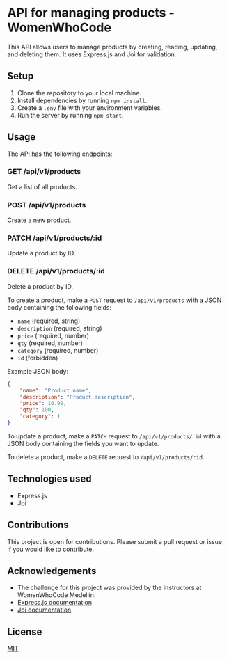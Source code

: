 # API for managing products - WomenWhoCode

This API allows users to manage products by creating, reading, updating, and deleting them. It uses Express.js and Joi for validation.

## Setup

1. Clone the repository to your local machine.
2. Install dependencies by running `npm install`.
3. Create a `.env` file with your environment variables.
4. Run the server by running `npm start`.

## Usage

The API has the following endpoints:

### GET /api/v1/products

Get a list of all products.

### POST /api/v1/products

Create a new product.

### PATCH /api/v1/products/:id

Update a product by ID.

### DELETE /api/v1/products/:id

Delete a product by ID.

To create a product, make a `POST` request to `/api/v1/products` with a JSON body containing the following fields:

- `name` (required, string)
- `description` (required, string)
- `price` (required, number)
- `qty` (required, number)
- `category` (required, number)
- `id` (forbidden)

Example JSON body:

```json
{
    "name": "Product name",
    "description": "Product description",
    "price": 10.99,
    "qty": 100,
    "category": 1
}
```

To update a product, make a `PATCH` request to `/api/v1/products/:id` with a JSON body containing the fields you want to update.

To delete a product, make a `DELETE` request to `/api/v1/products/:id`.

## Technologies used

- Express.js
- Joi

## Contributions

This project is open for contributions. Please submit a pull request or issue if you would like to contribute.

## Acknowledgements

- The challenge for this project was provided by the instructors at WomenWhoCode Medellín.
- [Express.js documentation](https://expressjs.com/)
- [Joi documentation](https://joi.dev/)

## License

[MIT](https://choosealicense.com/licenses/mit/)
